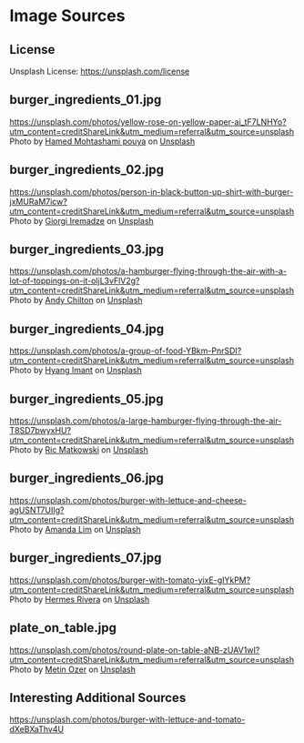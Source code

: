 # Image Sources

## License
Unsplash License: https://unsplash.com/license

## burger_ingredients_01.jpg
https://unsplash.com/photos/yellow-rose-on-yellow-paper-ai_tF7LNHYo?utm_content=creditShareLink&utm_medium=referral&utm_source=unsplash
Photo by <a href="https://unsplash.com/@hamedmohtashami?utm_content=creditCopyText&utm_medium=referral&utm_source=unsplash">Hamed Mohtashami pouya</a> on <a href="https://unsplash.com/photos/yellow-rose-on-yellow-paper-ai_tF7LNHYo?utm_content=creditCopyText&utm_medium=referral&utm_source=unsplash">Unsplash</a>

## burger_ingredients_02.jpg
https://unsplash.com/photos/person-in-black-button-up-shirt-with-burger-jxMURaM7icw?utm_content=creditShareLink&utm_medium=referral&utm_source=unsplash
Photo by <a href="https://unsplash.com/@giorgiiremadze?utm_content=creditCopyText&utm_medium=referral&utm_source=unsplash">Giorgi Iremadze</a> on <a href="https://unsplash.com/photos/person-in-black-button-up-shirt-with-burger-jxMURaM7icw?utm_content=creditCopyText&utm_medium=referral&utm_source=unsplash">Unsplash</a>

## burger_ingredients_03.jpg
https://unsplash.com/photos/a-hamburger-flying-through-the-air-with-a-lot-of-toppings-on-it-oljL3vFlV2g?utm_content=creditShareLink&utm_medium=referral&utm_source=unsplash
Photo by <a href="https://unsplash.com/@andyc?utm_content=creditCopyText&utm_medium=referral&utm_source=unsplash">Andy Chilton</a> on <a href="https://unsplash.com/photos/a-hamburger-flying-through-the-air-with-a-lot-of-toppings-on-it-oljL3vFlV2g?utm_content=creditCopyText&utm_medium=referral&utm_source=unsplash">Unsplash</a>

## burger_ingredients_04.jpg
https://unsplash.com/photos/a-group-of-food-YBkm-PnrSDI?utm_content=creditShareLink&utm_medium=referral&utm_source=unsplash
Photo by <a href="https://unsplash.com/@hyang95?utm_content=creditCopyText&utm_medium=referral&utm_source=unsplash">Hyang Imant</a> on <a href="https://unsplash.com/photos/a-group-of-food-YBkm-PnrSDI?utm_content=creditCopyText&utm_medium=referral&utm_source=unsplash">Unsplash</a>

## burger_ingredients_05.jpg
https://unsplash.com/photos/a-large-hamburger-flying-through-the-air-T8SD7bwyxHU?utm_content=creditShareLink&utm_medium=referral&utm_source=unsplash
Photo by <a href="https://unsplash.com/@matkowrs?utm_content=creditCopyText&utm_medium=referral&utm_source=unsplash">Ric Matkowski</a> on <a href="https://unsplash.com/photos/a-large-hamburger-flying-through-the-air-T8SD7bwyxHU?utm_content=creditCopyText&utm_medium=referral&utm_source=unsplash">Unsplash</a>

## burger_ingredients_06.jpg
https://unsplash.com/photos/burger-with-lettuce-and-cheese-agUSNT7UIIg?utm_content=creditShareLink&utm_medium=referral&utm_source=unsplash
Photo by <a href="https://unsplash.com/@mandimelanie?utm_content=creditCopyText&utm_medium=referral&utm_source=unsplash">Amanda Lim</a> on <a href="https://unsplash.com/photos/burger-with-lettuce-and-cheese-agUSNT7UIIg?utm_content=creditCopyText&utm_medium=referral&utm_source=unsplash">Unsplash</a>

## burger_ingredients_07.jpg
https://unsplash.com/photos/burger-with-tomato-yixE-gIYkPM?utm_content=creditShareLink&utm_medium=referral&utm_source=unsplash
Photo by <a href="https://unsplash.com/@hermez777?utm_content=creditCopyText&utm_medium=referral&utm_source=unsplash">Hermes Rivera</a> on <a href="https://unsplash.com/photos/burger-with-tomato-yixE-gIYkPM?utm_content=creditCopyText&utm_medium=referral&utm_source=unsplash">Unsplash</a>

## plate_on_table.jpg
https://unsplash.com/photos/round-plate-on-table-aNB-zUAV1wI?utm_content=creditShareLink&utm_medium=referral&utm_source=unsplash
Photo by <a href="https://unsplash.com/@metinozer?utm_content=creditCopyText&utm_medium=referral&utm_source=unsplash">Metin Ozer</a> on <a href="https://unsplash.com/photos/round-plate-on-table-aNB-zUAV1wI?utm_content=creditCopyText&utm_medium=referral&utm_source=unsplash">Unsplash</a>


## Interesting Additional Sources
https://unsplash.com/photos/burger-with-lettuce-and-tomato-dXeBXaThv4U